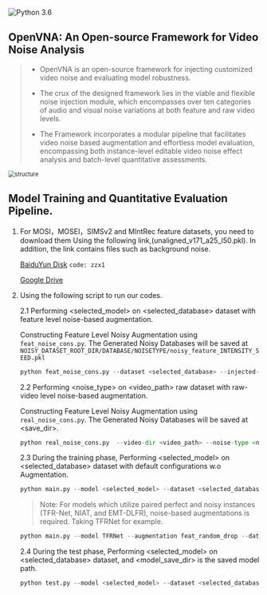 ![Python 3.6](https://img.shields.io/badge/python-3.10-green.svg)

## OpenVNA: An Open-source Framework for Video Noise Analysis

> - OpenVNA is an open-source framework for injecting customized video noise and evaluating model robustness.
>
> - The crux of the designed framework lies in the viable and flexible noise injection module, which encompasses over ten categories of audio and visual noise variations at both feature and raw video levels.
>
> - The Framework incorporates a modular pipeline that facilitates video noise based augmentation and effortless model evaluation, encompassing both instance-level editable video noise effect analysis and batch-level quantitative assessments.

<img src="C:\Users\Windows\Desktop\structure.png" alt="structure" style="zoom:80%;" />

## Model Training and Quantitative Evaluation Pipeline.

1. For MOSI，MOSEI，SIMSv2 and MIntRec feature datasets, you need to download them Using the following link,(unaligned_v171_a25_l50.pkl). In addition, the link contains files such as background noise.

   [BaiduYun Disk](https://pan.baidu.com/s/1luI1yJaJr5e8fh6q_mJ_rQ?pwd=zzx1 ) `code: zzx1`

   [Google Drive](https://drive.google.com/drive/folders/1Qa8Bgxcss4c7UgxiTQXC0J8mruP7kTqN?usp=drive_link)

2. Using the following script to run our codes.

   2.1 Performing <selected_model> on <selected_database> dataset with feature level noise-based augmentation. 

   Constructing Feature Level Noisy Augmentation using `feat_noise_cons.py`. The Generated Noisy Databases will be saved at `NOISY_DATASET_ROOT_DIR/DATABASE/NOISETYPE/noisy_feature_INTENSITY_SEED.pkl`

   ```python
   python feat_noise_cons.py --dataset <selected_database> --injected-noise <selected_noise_type> --noise-intensity <selected_intensity> --inject-noise-seed <selected_seed>
   ```

   2.2 Performing <noise_type> on <video_path> raw dataset with raw-video level noise-based augmentation. 

   Constructing Feature Level Noisy Augmentation using `real_noise_cons.py`. The Generated Noisy Databases will be saved at <save_dir>. 

   ```python
   python real_noise_cons.py  --video-dir <video_path> --noise-type <noise_type> --save-dir <save_dir>
   ```

   2.3 During the training phase, Performing <selected_model> on <selected_database> dataset with default configurations w.o Augmentation.

   ```python 
   python main.py --model <selected_model> --dataset <selected_database>
   ```

   > Note: For models which utilize paired perfect and noisy instances (TFR-Net, NIAT, and EMT-DLFR), noise-based augmentations is required. Taking TFRNet for example.

   ```python
   python main.py --model TFRNet --augmentation feat_random_drop --dataset  <selected_database>
   ```

   2.4 During the test phase, Performing <selected_model> on <selected_database> dataset, and  <model_save_dir>  is the saved model path.

   ```python
   python test.py --model <selected_model> --dataset <selected_database> --model-save-dir <model_save_dir>
   ```

   